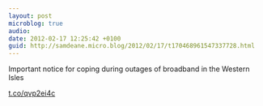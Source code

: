 ```yaml
---
layout: post
microblog: true
audio: 
date: 2012-02-17 12:25:42 +0100
guid: http://samdeane.micro.blog/2012/02/17/t170468961547337728.html
---
```

Important notice for coping during outages of broadband in the Western Isles

[t.co/qvp2ei4c](http://t.co/qvp2ei4c)
